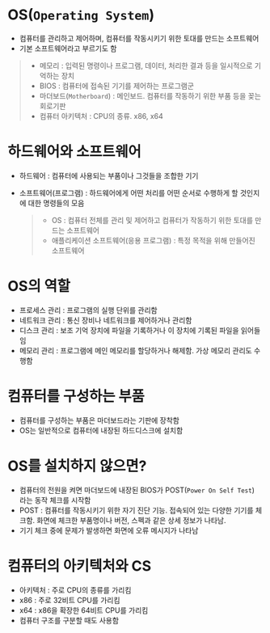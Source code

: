 # OS(`Operating System`)

* 컴퓨터를 관리하고 제어하며, 컴퓨터를 작동시키기 위한 토대를 만드는 소프트웨어
* 기본 소프트웨어라고 부르기도 함



> * 메모리 : 입력된 명령이나 프로그램, 데이터, 처리한 결과 등을 일시적으로 기억하는 장치
> * BIOS : 컴퓨터에 접속된 기기를 제어하는 프로그램군
> * 마더보드(`Motherboard`) : 메인보드. 컴퓨터를 작동하기 위한 부품 등을 꽂는 회로기판
> * 컴퓨터 아키텍처 : CPU의 종류. x86, x64



# 하드웨어와 소프트웨어

* 하드웨어 : 컴퓨터에 사용되는 부품이나 그것들을 조합한 기기

* 소프트웨어(프로그램) : 하드웨어에게 어떤 처리를 어떤 순서로 수행하게 할 것인지에 대한 명령들의 모음

  > * OS : 컴퓨터 전체를 관리 및 제어하고 컴퓨터가 작동하기 위한 토대를 만드는 소프트웨어
  > * 애플리케이션 소프트웨어(응용 프로그램) : 특정 목적을 위해 만들어진 소프트웨어



# OS의 역할

* 프로세스 관리 : 프로그램의 실행 단위를 관리함
* 네트워크 관리 : 통신 장비나 네트워크를 제어하거나 관리함
* 디스크 관리 : 보조 기억 장치에 파일을 기록하거나 이 장치에 기록된 파일을 읽어들임
* 메모리 관리 : 프로그램에 메인 메모리를 할당하거나 해제함. 가상 메모리 관리도 수행함



# 컴퓨터를 구성하는 부품

* 컴퓨터를 구성하는 부품은 마더보드라는 기판에 장착함
* OS는 일반적으로 컴퓨터에 내장된 하드디스크에 설치함



# OS를 설치하지 않으면?

* 컴퓨터의 전원을 켜면 마더보드에 내장된 BIOS가 POST(`Power On Self Test`) 라는 동작 체크를 시작함
* POST : 컴퓨터를 작동시키기 위한 자기 진단 기능. 접속되어 있는 다양한 기기를 체크함. 화면에 체크한 부품명이나 버전, 스펙과 같은 상세 정보가 나타남.
* 기기 체크 중에 문제가 발생하면 화면에 오류 메시지가 나타남



# 컴퓨터의 아키텍처와 CS

* 아키텍처 : 주로 CPU의 종류를 가리킴
* x86 : 주로 32비트 CPU를 가리킴
* x64 : x86을 확장한 64비트 CPU를 가리킴
* 컴퓨터 구조를 구분할 때도 사용함